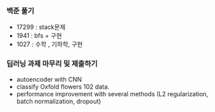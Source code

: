 ### 백준 풀기    
- 17299 : stack문제
- 1941 : bfs + 구현   
- 1027 : 수학 , 기하학, 구현
### 딥러닝 과제 마무리 및 제출하기
- autoencoder with CNN   
- classify Oxfold flowers 102 data.  
- performance improvement with several methods (L2 regularization, batch normalization, dropout)
